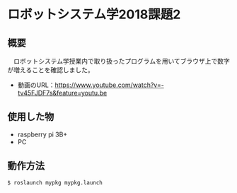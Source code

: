 # ロボットシステム学2018課題2

## 概要
　ロボットシステム学授業内で取り扱ったプログラムを用いてブラウザ上で数字が増えることを確認しました。
* 動画のURL：https://www.youtube.com/watch?v=-tv45FJDF7s&feature=youtu.be
 
## 使用した物
* raspberry pi 3B+
* PC
 
## 動作方法
```
$ roslaunch mypkg mypkg.launch
```

